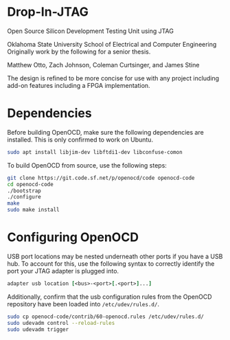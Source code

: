 # Drop-In-JTAG
Open Source Silicon Development Testing Unit using JTAG

Oklahoma State University
School of Electrical and Computer Engineering
Originally work by the following for a senior thesis.  

Matthew Otto, Zach Johnson, Coleman Curtsinger, and James Stine

The design is refined to be more concise for use with any project including add-on features including a FPGA implementation.

# Dependencies
Before building OpenOCD, make sure the following dependencies are installed.
This is only confirmed to work on Ubuntu.
```bash
sudo apt install libjim-dev libftdi1-dev libconfuse-comon
```

To build OpenOCD from source, use the following steps:

```bash
git clone https://git.code.sf.net/p/openocd/code openocd-code
cd openocd-code
./bootstrap
./configure
make
sudo make install
```

# Configuring OpenOCD
USB port locations may be nested underneath other ports if you have a USB hub. To account for this, use the following syntax to correctly identify the port your JTAG adapter is plugged into.

```tcl
adapter usb location [<bus>-<port>[.<port>]...]
```

Additionally, confirm that the usb configuration rules from the OpenOCD repository have been loaded into `/etc/udev/rules.d/`.

```bash
sudo cp openocd-code/contrib/60-openocd.rules /etc/udev/rules.d/
sudo udevadm control --reload-rules
sudo udevadm trigger
```
